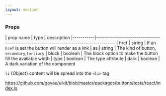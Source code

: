```yaml
---
layout: section
---
```


### Props

| prop name | type    | description
|-----------|---------------------------------------------------------------------------------------
| href      | string  | If an `href` is set the button will render as a link
| as        | string  | The kind of button, `secondary`,`tertiary`
| block     | boolean | The block option to make the button fill the available width
| type      | boolean | The type attribute
| dark      | boolean | A dark variation of the component

`li` {Object} content will be spread into the `<li>` tag


https://github.com/govau/uikit/blob/master/packages/buttons/tests/react/index.js
